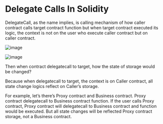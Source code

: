 # Delegate Calls In Solidity

DelegateCall, as the name implies, is calling mechanism of how caller contract calls target contract function but when target contract executed its logic, the context is not on the user who execute caller contract but on caller contract.

![image](https://user-images.githubusercontent.com/102557215/187830372-8c5c7fa2-f078-4565-a7b1-d5ef44dd1111.png)


![image](https://user-images.githubusercontent.com/102557215/187830398-f07feb2f-bd43-4915-9823-5ae43e8c9608.png)


Then when contract delegatecall to target, how the state of storage would be changed?

Because when delegatecall to target, the context is on Caller contract, all state change logics reflect on Caller’s storage.

For example, let’s there’s Proxy contract and Business contract. Proxy contract delegatecall to Business contract function. If the user calls Proxy contract, Proxy contract will delegatecall to Business contract and function would be executed. But all state changes will be reflected Proxy contract storage, not a Business contract.

